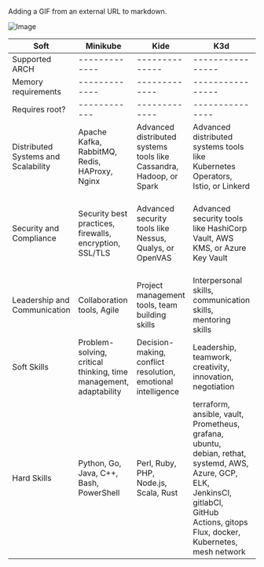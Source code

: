 Adding a GIF from an external URL to markdown.

![Image](../assets/demo.gif)

|         Soft        |   Minikube   |       Kide    |     K3d         |                                            |
|---------------------|--------------|---------------|-----------------|--------------------------------------------|
|    Supported ARCH   | -------------| --------------| ----------------| ----------------- |
| Memory requirements | -------------| ------------- | ----------------| ----------------- |
|   Requires root?    | ------------ | ------------- | --------------- | ----------------- |
| Distributed Systems and Scalability | Apache Kafka, RabbitMQ, Redis, HAProxy, Nginx                     | Advanced distributed systems tools like Cassandra, Hadoop, or Spark | Advanced distributed systems tools like Kubernetes Operators, Istio, or Linkerd      | Advanced distributed systems tools like Consul, Nomad, or Vault                   |
| Security and Compliance             | Security best practices, firewalls, encryption, SSL/TLS           | Advanced security tools like Nessus, Qualys, or OpenVAS             | Advanced security tools like HashiCorp Vault, AWS KMS, or Azure Key Vault            | Advanced security tools like HashiCorp Sentinel, Open Policy Agent, or AWS Config |
| Leadership and Communication        | Collaboration tools, Agile                                        | Project management tools, team building skills                      | Interpersonal skills, communication skills, mentoring skills                         | Strategic thinking, business acumen, thought leadership                           |
| Soft Skills                         | Problem-solving, critical thinking, time management, adaptability | Decision-making, conflict resolution, emotional intelligence        | Leadership, teamwork, creativity, innovation, negotiation                            | Visionary, influence, change management, resilience                               |
| Hard Skills                         | Python, Go, Java, C++, Bash, PowerShell                           | Perl, Ruby, PHP, Node.js, Scala, Rust                               | terraform, ansible, vault, Prometheus, grafana, ubuntu, debian, rethat, systemd, AWS, Azure, GCP, ELK, JenkinsCI, gitlabCI, GitHub Actions, gitops Flux, docker, Kubernetes, mesh network                                              | Kotlin, Rust, Julia, R, Clojure                                                   |        

